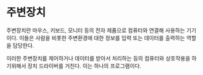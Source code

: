 # 주변장치

주변장치란 마우스, 키보드, 모니터 등의 전자 제품으로 컴퓨터와 연결해 사용하는 기기이다. 이들은 사람을 비롯한 주변환경에 대한 정보를 입력 또는 데이터를 출력하는 역할을 담당한다.

이러한 주변장치를 제어하거나 데이터를 받아서 처리하는 등의 컴퓨터와 상호작용을 하기위해서 장치 드라이버를 거친다. 이는 하나의 프로그램이다.